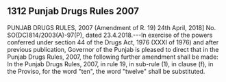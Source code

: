 ## 1312 Punjab Drugs Rules 2007
 
PUNJAB DRUGS RULES, 2007
(Amendment of R. 19)
24th April, 2018]
No. SO(DC)814/2003(A)-97(P), dated 23.4.2018.---In exercise of the powers conferred under section 44 of the Drugs Act, 1976 (XXXI of 1976) and after previous publication, Governor of the Punjab is pleased to direct that in the Punjab Drugs Rules, 2007, the following further amendment shall be made:
In the Punjab Drugs Rules, 2007, in rule 19, in sub-rule (1), in clause (f), in the Proviso, for the word "ten", the word "twelve" shall be substituted.

